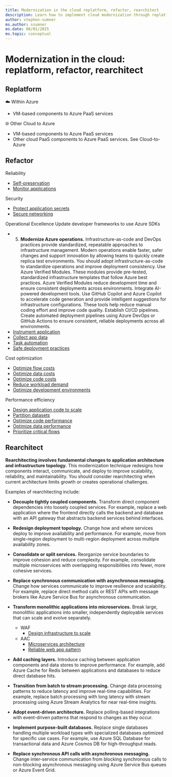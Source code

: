 ```yaml
---
title: Modernization in the cloud replatform, refactor, rearchitect
description: Learn how to implement cloud modernization through replatforming, refactoring, and rearchitecting strategies to improve workload performance, reliability, and maintainability.
author: stephen-sumner
ms.author: ssumner
ms.date: 08/01/2025
ms.topic: conceptual
---
```


# Modernization in the cloud: replatform, refactor, rearchitect

## Replatform

☁️ Within Azure
- VM-based components to Azure PaaS services

🌐 Other Cloud to Azure
- VM-based components to Azure PaaS services
- Other cloud PaaS components to Azure PaaS services. See Cloud-to-Azure 

## Refactor

Reliability
- [Self-preservation](/azure/well-architected/reliability/self-preservation#application-design-guidance-and-patterns)
- [Monitor applications](/azure/well-architected/reliability/monitoring-alerting-strategy#monitor-applications)

Security
- [Protect application secrets](/azure/well-architected/security/application-secrets)
- [Secure networking](/azure/well-architected/security/networking)

Operational Excellence
Update developer frameworks to use Azure SDKs
- 5. **Modernize Azure operations.** Infrastructure-as-code and DevOps practices provide standardized, repeatable approaches to infrastructure management. Modern operations enable faster, safer changes and support innovation by allowing teams to quickly create replica test environments. You should adopt infrastructure-as-code to standardize operations and improve deployment consistency. Use Azure Verified Modules. These modules provide pre-tested, standardized infrastructure templates that follow Azure best practices. Azure Verified Modules reduce development time and ensure consistent deployments across environments. Integrate AI-powered development tools. Use GitHub Copilot and Azure Copilot to accelerate code generation and provide intelligent suggestions for infrastructure configurations. These tools help reduce manual coding effort and improve code quality. Establish CI/CD pipelines. Create automated deployment pipelines using Azure DevOps or GitHub Actions to ensure consistent, reliable deployments across all environments.
- [Instrument application](/azure/well-architected/operational-excellence/instrument-application)
- [Collect app data](/azure/well-architected/operational-excellence/observability#application-data)
- [Task automation](/azure/well-architected/operational-excellence/automate-tasks)
- [Safe deployment practices](/azure/well-architected/operational-excellence/safe-deployments)

Cost optimization
- [Optimize flow costs](/azure/well-architected/cost-optimization/optimize-flow-costs)
- [Optimize data costs](/azure/well-architected/cost-optimization/optimize-data-costs)
- [Optimize code costs](/azure/well-architected/cost-optimization/optimize-code-costs)
- [Reduce workload demand](/azure/well-architected/cost-optimization/optimize-scaling-costs#reduce-demand)
- [Optimize development environments](/azure/well-architected/cost-optimization/optimize-personnel-time#optimize-the-development-environment)

Performance efficiency
- [Design application code to scale](/azure/well-architected/performance-efficiency/scale-partition#design-application-to-scale)
- [Partition datasets](/azure/well-architected/performance-efficiency/scale-partition#partition-workload)
- [Optimize code performance](/azure/well-architected/performance-efficiency/optimize-code-infrastructure#optimize-code-performance)
- [Optimize data performance](/azure/well-architected/performance-efficiency/optimize-data-performance)
- [Prioritize critical flows](/azure/well-architected/performance-efficiency/prioritize-critical-flows)

## Rearchitect

**Rearchitecting involves fundamental changes to application architecture and infrastructure topology.** This modernization technique redesigns how components interact, communicate, and deploy to improve scalability, reliability, and maintainability. You should consider rearchitecting when current architecture limits growth or creates operational challenges.

Examples of rearchitecting include:

- **Decouple tightly coupled components.** Transform direct component dependencies into loosely coupled services. For example, replace a web application where the frontend directly calls the backend and database with an API gateway that abstracts backend services behind interfaces.

- **Redesign deployment topology.** Change how and where services deploy to improve availability and performance. For example, move from single-region deployment to multi-region deployment across multiple availability zones.

- **Consolidate or split services.** Reorganize service boundaries to improve cohesion and reduce complexity. For example, consolidate multiple microservices with overlapping responsibilities into fewer, more cohesive services.

- **Replace synchronous communication with asynchronous messaging.** Change how services communicate to improve resilience and scalability. For example, replace direct method calls or REST APIs with message brokers like Azure Service Bus for asynchronous communication.

- **Transform monolithic applications into microservices.** Break large, monolithic applications into smaller, independently deployable services that can scale and evolve separately.
    - WAF
        - [Design infrastructure to scale](/azure/well-architected/performance-efficiency/scale-partition#design-infrastructure-to-scale)
    - AAC
        - [Microservices architecture](/azure/architecture/guide/architecture-styles/microservices)
        - [Reliable web app pattern](/azure/architecture/web-apps/guides/enterprise-app-patterns/reliable-web-app/dotnet/guidance)

- **Add caching layers.** Introduce caching between application components and data stores to improve performance. For example, add Azure Cache for Redis between applications and databases to reduce direct database hits.

- **Transition from batch to stream processing.** Change data processing patterns to reduce latency and improve real-time capabilities. For example, replace batch processing with long latency with stream processing using Azure Stream Analytics for near real-time insights.

- **Adopt event-driven architecture.** Replace polling-based integrations with event-driven patterns that respond to changes as they occur.

- **Implement purpose-built databases.** Replace single databases handling multiple workload types with specialized databases optimized for specific use cases. For example, use Azure SQL Database for transactional data and Azure Cosmos DB for high-throughput reads.

- **Replace synchronous API calls with asynchronous messaging.** Change inter-service communication from blocking synchronous calls to non-blocking asynchronous messaging using Azure Service Bus queues or Azure Event Grid.